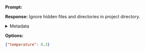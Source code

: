 **Prompt:**



**Response:**
Ignore hidden files and directories in project directory.

<details><summary>Metadata</summary>

- Duration: 2001 ms
- Datetime: 2023-11-02T14:04:24.531125
- Model: gpt-3.5-turbo-0613

</details>

**Options:**
```json
{"temperature": 0.3}
```

